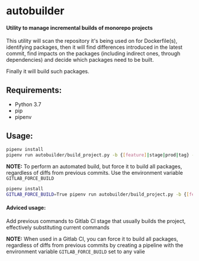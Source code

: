 # autobuilder

#### Utility to manage incremental builds of monorepo projects

This utility will scan the repository it's being used on for Dockerfile(s), identifying packages, then it will 
find differences introduced in the latest commit, find impacts on the packages (including indirect ones, through 
dependencies) and decide which packages  need to be built.

Finally it will build such packages.

## Requirements:
* Python 3.7
* pip
* pipenv

## Usage:
```bash
pipenv install
pipenv run autobuilder/build_project.py -b {[feature]|stage|prod|tag} -r {[go]|node}
```
**NOTE:** To perform an automated build, but force it to build all packages, regardless of diffs from previous commits. Use the environment variable `GITLAB_FORCE_BUILD`

```bash
pipenv install
GITLAB_FORCE_BUILD=True pipenv run autobuilder/build_project.py -b {[feature]|stage|prod|tag} -r {[go]|node}
```

#### Adviced usage:
Add previous commands to Gitlab CI stage that usually builds the project, effectively substituting current commands 

**NOTE:** When used in a Gitlab CI, you can force it to build all packages, regardless of diffs from previous commits by creating a pipeline with the environment variable `GITLAB_FORCE_BUILD` set to any valie